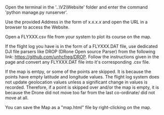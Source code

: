 Open the terminal in the '..\V2\Website' folder and enter the command 'python manage.py runserver'.

Use the provided Address in the form of x.x.x.x and open the URL in a browser to access the Website.

Open a FLYXXX.csv file from your system to plot its course on the map.

If the flight log you have is in the form of a FLYXXX.DAT file, use dedicated DJI file parsers like DROP (DRone Open source Parser) from the following link: https://github.com/unhcfreg/DROP. Follow the instructions given in the page and convert any FLYXXX.DAT file into it's corresponding .csv file. 

 If the map is emtpy, or some of the points are skipped. It is because the points have empty latitude and longitude values. The flight log system does not update geolocation values unless a significant change in values is recorded. Therefore, if a point is skipped over and/or the map is empty, it is because the Drone did not move too far from the last co-ordinate/ did not move at all.

You can save the Map as a "map.html" file by right-clicking on the map. 
